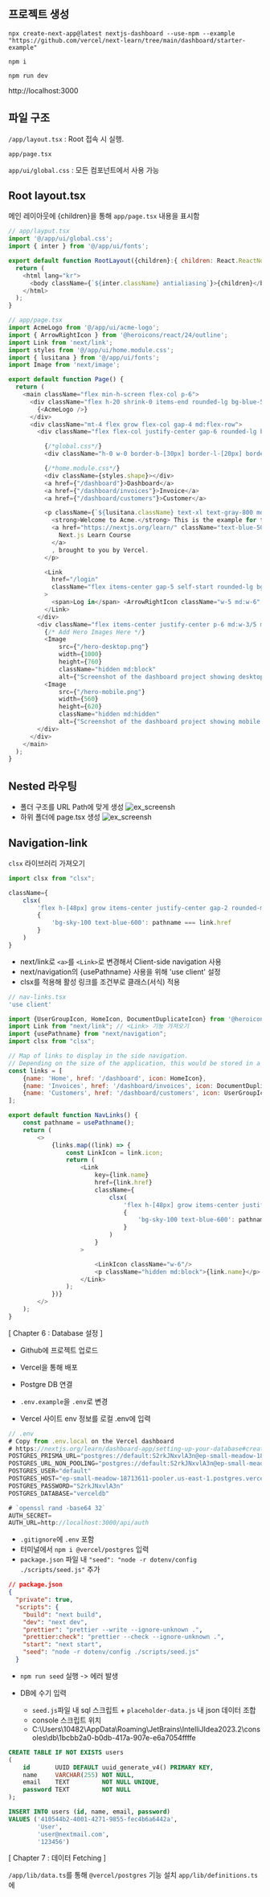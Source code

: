 ## 프로젝트 생성
`npx create-next-app@latest nextjs-dashboard --use-npm --example "https://github.com/vercel/next-learn/tree/main/dashboard/starter-example"`

`npm i`

`npm run dev`

http://localhost:3000

## 파일 구조

`/app/layout.tsx` : Root 접속 시 실행. 

`app/page.tsx`

`app/ui/global.css` : 모든 컴포넌트에서 사용 가능


## Root layout.tsx

메인 레이아웃에 {children}을 통해 `app/page.tsx` 내용을 표시함

```javascript
// app/layput.tsx
import '@/app/ui/global.css';
import { inter } from '@/app/ui/fonts';

export default function RootLayout({children}:{ children: React.ReactNode }){
  return (
    <html lang="kr">
      <body className={`${inter.className} antialiasing`}>{children}</body>
    </html>
  );
}
```
```javascript
// app/page.tsx
import AcmeLogo from '@/app/ui/acme-logo';
import { ArrowRightIcon } from '@heroicons/react/24/outline';
import Link from 'next/link';
import styles from '@/app/ui/home.module.css';
import { lusitana } from '@/app/ui/fonts';
import Image from 'next/image';

export default function Page() {
  return (
    <main className="flex min-h-screen flex-col p-6">
      <div className="flex h-20 shrink-0 items-end rounded-lg bg-blue-500 p-4 md:h-52">
        {<AcmeLogo />}
      </div>
      <div className="mt-4 flex grow flex-col gap-4 md:flex-row">
        <div className="flex flex-col justify-center gap-6 rounded-lg bg-gray-50 px-6 py-10 md:w-2/5 md:px-20">

          {/*global.css*/}
          <div className="h-0 w-0 border-b-[30px] border-l-[20px] border-r-[20px] border-b-black border-l-transparent border-r-transparent"/>

          {/*home.module.css*/}
          <div className={styles.shape}></div>
          <a href={"/dashboard"}>Dashboard</a>
          <a href={"/dashboard/invoices"}>Invoice</a>
          <a href={"/dashboard/customers"}>Customer</a>

          <p className={`${lusitana.className} text-xl text-gray-800 md:text-3xl md:leading-normal`}>
            <strong>Welcome to Acme.</strong> This is the example for the{' '}
            <a href="https://nextjs.org/learn/" className="text-blue-500">
              Next.js Learn Course
            </a>
            , brought to you by Vercel.
          </p>

          <Link
            href="/login"
            className="flex items-center gap-5 self-start rounded-lg bg-blue-500 px-6 py-3 text-sm font-medium text-white transition-colors hover:bg-blue-400 md:text-base"
          >
            <span>Log in</span> <ArrowRightIcon className="w-5 md:w-6" />
          </Link>
        </div>
        <div className="flex items-center justify-center p-6 md:w-3/5 md:px-28 md:py-12">
          {/* Add Hero Images Here */}
          <Image
              src={"/hero-desktop.png"}
              width={1000}
              height={760}
              className="hidden md:block"
              alt={"Screenshot of the dashboard project showing desktop version"} />
          <Image
              src={"/hero-mobile.png"}
              width={560}
              height={620}
              className="hidden md:hidden"
              alt={"Screenshot of the dashboard project showing mobile version"} />
        </div>
      </div>
    </main>
  );
}

```

## Nested 라우팅
- 폴더 구조를 URL Path에 맞게 생성
![ex_screensh](https://nextjs.org/_next/image?url=%2Flearn%2Flight%2Ffolders-to-url-segments.png&w=1920&q=75&dpl=dpl_54AWYLY3HswKUKjy3SWYU1w7hxRS)
- 하위 폴더에 page.tsx 생성
![ex_screensh](https://nextjs.org/_next/image?url=%2Flearn%2Flight%2Frouting-solution.png&w=1920&q=75&dpl=dpl_54AWYLY3HswKUKjy3SWYU1w7hxRS)


## Navigation-link
`clsx` 라이브러리 가져오기
```javascript
import clsx from "clsx";
```

```javascript
className={
    clsx(
        'flex h-[48px] grow items-center justify-center gap-2 rounded-md bg-gray-50 p-3 text-sm font-medium hover:bg-sky-100 hover:text-blue-600 md:flex-none md:justify-start md:p-2 md:px-3',
        {
            'bg-sky-100 text-blue-600': pathname === link.href
        }
    )
}
```

- next/link로 `<a>`를 `<Link>`로 변경해서 Client-side navigation 사용
- next/navigation의 {usePathname} 사용을 위해 'use client' 설정
- clsx를 적용해 활성 링크를 조건부로 클래스(서식) 적용

```javascript
// nav-links.tsx
'use client'

import {UserGroupIcon, HomeIcon, DocumentDuplicateIcon} from '@heroicons/react/24/outline';
import Link from "next/link"; // <Link> 기능 가져오기
import {usePathname} from "next/navigation";
import clsx from "clsx";

// Map of links to display in the side navigation.
// Depending on the size of the application, this would be stored in a database.
const links = [
    {name: 'Home', href: '/dashboard', icon: HomeIcon},
    {name: 'Invoices', href: '/dashboard/invoices', icon: DocumentDuplicateIcon},
    {name: 'Customers', href: '/dashboard/customers', icon: UserGroupIcon},
];

export default function NavLinks() {
    const pathname = usePathname();
    return (
        <>
            {links.map((link) => {
                const LinkIcon = link.icon;
                return (
                    <Link
                        key={link.name}
                        href={link.href}
                        className={
                            clsx(
                                'flex h-[48px] grow items-center justify-center gap-2 rounded-md bg-gray-50 p-3 text-sm font-medium hover:bg-sky-100 hover:text-blue-600 md:flex-none md:justify-start md:p-2 md:px-3',
                                {
                                    'bg-sky-100 text-blue-600': pathname === link.href
                                }
                            )
                        }
                    >

                        <LinkIcon className="w-6"/>
                        <p className="hidden md:block">{link.name}</p>
                    </Link>
                );
            })}
        </>
    );
}
```

[ Chapter 6 : Database 설정 ]

- Github에 프로젝트 업로드
- Vercel을 통해 배포

- Postgre DB 연결

- `.env.example`을 `.env`로 변경
- Vercel 사이트 env 정보를 로컬 .env에 입력

```javascript
// .env
# Copy from .env.local on the Vercel dashboard
# https://nextjs.org/learn/dashboard-app/setting-up-your-database#create-a-postgres-databasePOSTGRES_URL="postgres://default:S2rkJNxvlA3n@ep-small-meadow-18713611-pooler.us-east-1.postgres.vercel-storage.com:5432/verceldb"
POSTGRES_PRISMA_URL="postgres://default:S2rkJNxvlA3n@ep-small-meadow-18713611-pooler.us-east-1.postgres.vercel-storage.com:5432/verceldb?pgbouncer=true&connect_timeout=15"
POSTGRES_URL_NON_POOLING="postgres://default:S2rkJNxvlA3n@ep-small-meadow-18713611.us-east-1.postgres.vercel-storage.com:5432/verceldb"
POSTGRES_USER="default"
POSTGRES_HOST="ep-small-meadow-18713611-pooler.us-east-1.postgres.vercel-storage.com"
POSTGRES_PASSWORD="S2rkJNxvlA3n"
POSTGRES_DATABASE="verceldb"

# `openssl rand -base64 32`
AUTH_SECRET=
AUTH_URL=http://localhost:3000/api/auth
```

- `.gitignore`에 `.env` 포함
- 터미널에서 `npm i @vercel/postgres` 입력
- `package.json` 파일 내 `"seed": "node -r dotenv/config ./scripts/seed.js"` 추가

```json
// package.json
{
  "private": true,
  "scripts": {
    "build": "next build",
    "dev": "next dev",
    "prettier": "prettier --write --ignore-unknown .",
    "prettier:check": "prettier --check --ignore-unknown .",
    "start": "next start",
    "seed": "node -r dotenv/config ./scripts/seed.js"
  }
  ```
- `npm run seed` 실행 -> 에러 발생

- DB에 수기 입력
  - `seed.js`파일 내 sql 스크립트 + `placeholder-data.js` 내 json 데이터 조합
  - console 스크립트 위치
  - C:\Users\10482\AppData\Roaming\JetBrains\IntelliJIdea2023.2\consoles\db\1bcbb2a0-b0db-417a-907e-e6a7054ffffe

```sql
CREATE TABLE IF NOT EXISTS users
(
    id       UUID DEFAULT uuid_generate_v4() PRIMARY KEY,
    name     VARCHAR(255) NOT NULL,
    email    TEXT         NOT NULL UNIQUE,
    password TEXT         NOT NULL
);
```

```sql
INSERT INTO users (id, name, email, password)
VALUES ('410544b2-4001-4271-9855-fec4b6a6442a',
        'User',
        'user@nextmail.com',
        '123456')
```

[ Chapter 7 : 데이터 Fetching ]

`/app/lib/data.ts`를 통해 `@vercel/postgres` 기능 설치
`app/lib/definitions.ts`에 
 